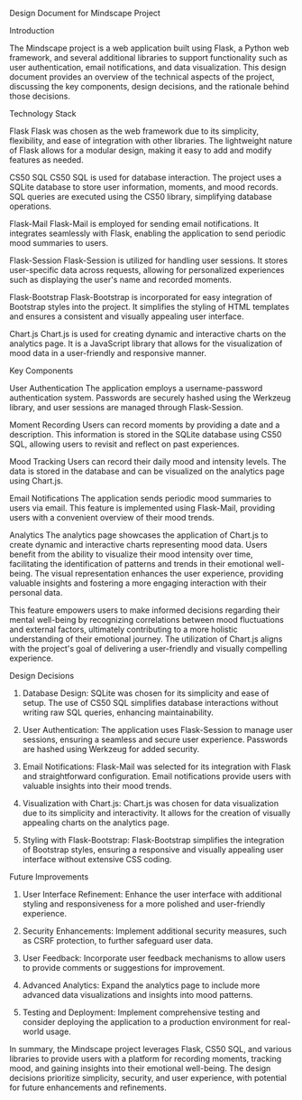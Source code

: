 Design Document for Mindscape Project


Introduction

The Mindscape project is a web application built using Flask, a Python web framework, and several additional libraries to support functionality such as user authentication, email notifications, and data visualization. This design document provides an overview of the technical aspects of the project, discussing the key components, design decisions, and the rationale behind those decisions.

Technology Stack

Flask
Flask was chosen as the web framework due to its simplicity, flexibility, and ease of integration with other libraries. The lightweight nature of Flask allows for a modular design, making it easy to add and modify features as needed.

CS50 SQL
CS50 SQL is used for database interaction. The project uses a SQLite database to store user information, moments, and mood records. SQL queries are executed using the CS50 library, simplifying database operations.

Flask-Mail
Flask-Mail is employed for sending email notifications. It integrates seamlessly with Flask, enabling the application to send periodic mood summaries to users.

Flask-Session
Flask-Session is utilized for handling user sessions. It stores user-specific data across requests, allowing for personalized experiences such as displaying the user's name and recorded moments.

Flask-Bootstrap
Flask-Bootstrap is incorporated for easy integration of Bootstrap styles into the project. It simplifies the styling of HTML templates and ensures a consistent and visually appealing user interface.

Chart.js
Chart.js is used for creating dynamic and interactive charts on the analytics page. It is a JavaScript library that allows for the visualization of mood data in a user-friendly and responsive manner.

 Key Components

 User Authentication
The application employs a username-password authentication system. Passwords are securely hashed using the Werkzeug library, and user sessions are managed through Flask-Session.

 Moment Recording
Users can record moments by providing a date and a description. This information is stored in the SQLite database using CS50 SQL, allowing users to revisit and reflect on past experiences.

Mood Tracking
Users can record their daily mood and intensity levels. The data is stored in the database and can be visualized on the analytics page using Chart.js.

Email Notifications
The application sends periodic mood summaries to users via email. This feature is implemented using Flask-Mail, providing users with a convenient overview of their mood trends.

Analytics
The analytics page showcases the application of Chart.js to create dynamic and interactive charts representing mood data. Users benefit from the ability to visualize their mood intensity over time, facilitating the identification of patterns and trends in their emotional well-being. The visual representation enhances the user experience, providing valuable insights and fostering a more engaging interaction with their personal data.

This feature empowers users to make informed decisions regarding their mental well-being by recognizing correlations between mood fluctuations and external factors, ultimately contributing to a more holistic understanding of their emotional journey. The utilization of Chart.js aligns with the project's goal of delivering a user-friendly and visually compelling experience.

 Design Decisions

1. Database Design: SQLite was chosen for its simplicity and ease of setup. The use of CS50 SQL simplifies database interactions without writing raw SQL queries, enhancing maintainability.

2. User Authentication: The application uses Flask-Session to manage user sessions, ensuring a seamless and secure user experience. Passwords are hashed using Werkzeug for added security.

3. Email Notifications: Flask-Mail was selected for its integration with Flask and straightforward configuration. Email notifications provide users with valuable insights into their mood trends.

4. Visualization with Chart.js: Chart.js was chosen for data visualization due to its simplicity and interactivity. It allows for the creation of visually appealing charts on the analytics page.

5. Styling with Flask-Bootstrap: Flask-Bootstrap simplifies the integration of Bootstrap styles, ensuring a responsive and visually appealing user interface without extensive CSS coding.

 Future Improvements

1. User Interface Refinement: Enhance the user interface with additional styling and responsiveness for a more polished and user-friendly experience.

2. Security Enhancements: Implement additional security measures, such as CSRF protection, to further safeguard user data.

3. User Feedback: Incorporate user feedback mechanisms to allow users to provide comments or suggestions for improvement.

4. Advanced Analytics: Expand the analytics page to include more advanced data visualizations and insights into mood patterns.

5. Testing and Deployment: Implement comprehensive testing and consider deploying the application to a production environment for real-world usage.

In summary, the Mindscape project leverages Flask, CS50 SQL, and various libraries to provide users with a platform for recording moments, tracking mood, and gaining insights into their emotional well-being. The design decisions prioritize simplicity, security, and user experience, with potential for future enhancements and refinements.